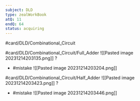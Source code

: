 ```yaml
---
subject: DLD
type: zealWorkBook
atQ: 11
endQ: 64
status: acquiring
---
```

#card/DLD/Combinational_Circuit 

#card/DLD/Combinational_Circuit/Full_Adder
![[Pasted image 20231214203135.png]]
?
- #mistake
![[Pasted image 20231214203204.png]]

#card/DLD/Combinational_Circuit/Half_Adder 
![[Pasted image 20231214203423.png]]
?
- #mistake
![[Pasted image 20231214203446.png]] 



